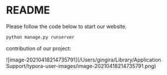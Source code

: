 # README

Please follow the code below to start our website.

```python
python manage.py runserver
```

contribution of our project:



![image-20210418214735791](/Users/gingira/Library/Application Support/typora-user-images/image-20210418214735791.png)

